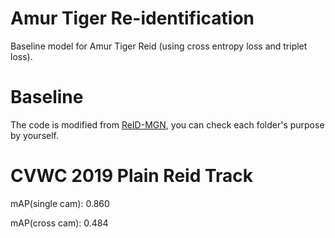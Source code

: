 # Amur Tiger Re-identification
Baseline model for Amur Tiger Reid (using cross entropy loss and triplet loss).

# Baseline
The code is modified from [ReID-MGN](https://github.com/GNAYUOHZ/ReID-MGN), you can check each folder's purpose by yourself.

# CVWC 2019 Plain Reid Track
mAP(single cam): 0.860

mAP(cross cam): 0.484


